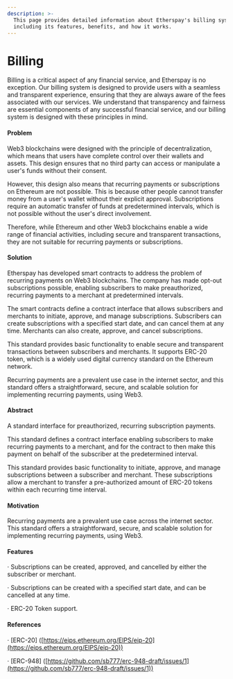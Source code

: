 ```yaml
---
description: >-
  This page provides detailed information about Etherspay's billing system,
  including its features, benefits, and how it works.
---
```


# Billing

Billing is a critical aspect of any financial service, and Etherspay is no exception. Our billing system is designed to provide users with a seamless and transparent experience, ensuring that they are always aware of the fees associated with our services. We understand that transparency and fairness are essential components of any successful financial service, and our billing system is designed with these principles in mind.

&#x20;

#### Problem

Web3 blockchains were designed with the principle of decentralization, which means that users have complete control over their wallets and assets. This design ensures that no third party can access or manipulate a user's funds without their consent.

However, this design also means that recurring payments or subscriptions on Ethereum are not possible. This is because other people cannot transfer money from a user's wallet without their explicit approval. Subscriptions require an automatic transfer of funds at predetermined intervals, which is not possible without the user's direct involvement.

Therefore, while Ethereum and other Web3 blockchains enable a wide range of financial activities, including secure and transparent transactions, they are not suitable for recurring payments or subscriptions.

&#x20;

#### Solution

Etherspay has developed smart contracts to address the problem of recurring payments on Web3 blockchains. The company has made opt-out subscriptions possible, enabling subscribers to make preauthorized, recurring payments to a merchant at predetermined intervals.

The smart contracts define a contract interface that allows subscribers and merchants to initiate, approve, and manage subscriptions. Subscribers can create subscriptions with a specified start date, and can cancel them at any time. Merchants can also create, approve, and cancel subscriptions.

This standard provides basic functionality to enable secure and transparent transactions between subscribers and merchants. It supports ERC-20 token, which is a widely used digital currency standard on the Ethereum network.

Recurring payments are a prevalent use case in the internet sector, and this standard offers a straightforward, secure, and scalable solution for implementing recurring payments, using Web3.

&#x20;

#### Abstract

A standard interface for preauthorized, recurring subscription payments.

This standard defines a contract interface enabling subscribers to make recurring payments to a merchant, and for the contract to then make this payment on behalf of the subscriber at the predetermined interval.

This standard provides basic functionality to initiate, approve, and manage subscriptions between a subscriber and merchant. These subscriptions allow a merchant to transfer a pre-authorized amount of ERC-20 tokens within each recurring time interval.



#### Motivation

Recurring payments are a prevalent use case across the internet sector. This standard offers a straightforward, secure, and scalable solution for implementing recurring payments, using Web3.

&#x20;

#### Features

·        Subscriptions can be created, approved, and cancelled by either the subscriber or merchant.

·        Subscriptions can be created with a specified start date, and can be cancelled at any time.

·        ERC-20 Token support.

&#x20;

#### References

·        \[ERC-20]            ([https://eips.ethereum.org/EIPS/eip-20](https://eips.ethereum.org/EIPS/eip-20))

·        \[ERC-948]          ([https://github.com/sb777/erc-948-draft/issues/1](https://github.com/sb777/erc-948-draft/issues/1))
